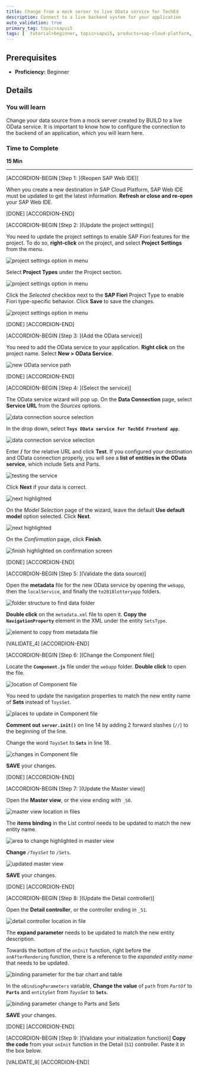 ```yaml
---
title: Change from a mock server to live OData service for TechEd
description: Connect to a live backend system for your application
auto_validation: true
primary_tag: topic>sapui5
tags: [  tutorial>beginner, topic>sapui5, products>sap-cloud-platform, products>sap-web-ide ]
---
```


## Prerequisites  
 - **Proficiency:** Beginner


## Details
### You will learn  
Change your data source from a mock server created by BUILD to a live OData service. It is important to know how to configure the connection to the backend of an application, which you will learn here.

### Time to Complete
**15 Min**

---

[ACCORDION-BEGIN [Step 1: ](Reopen SAP Web IDE)]

When you create a new destination in SAP Cloud Platform, SAP Web IDE must be updated to get the latest information. **Refresh or close and re-open** your SAP Web IDE.

[DONE]
[ACCORDION-END]

[ACCORDION-BEGIN [Step 2: ](Update the project settings)]

You need to update the project settings to enable SAP Fiori features for the project. To do so, **right-click** on the project, and select **Project Settings** from the menu.

![project settings option in menu](1a.png)

Select **Project Types** under the Project section.

![project settings option in menu](1b.png)

Click the _Selected_ checkbox next to the **SAP Fiori** Project Type to enable Fiori type-specific behavior. Click **Save** to save the changes.

![project settings option in menu](1c.png)

[DONE]
[ACCORDION-END]

[ACCORDION-BEGIN [Step 3: ](Add the OData service)]

You need to add the OData service to your application. **Right click** on the project name. Select **New > OData Service**.

![new OData service path](1.png)

[DONE]
[ACCORDION-END]


[ACCORDION-BEGIN [Step 4: ](Select the service)]

The OData service wizard will pop up. On the **Data Connection** page, select **Service URL** from the _Sources_ options.

![data connection source selection](2.png)

In the drop down, select **`Toys OData service for TechEd Frontend app`**.

![data connection service selection](3.png)

Enter **/** for the relative URL and click **Test**. If you configured your destination and OData connection properly, you will see a **list of entities in the OData service**, which include Sets and Parts.

![testing the service](4.png)

Click **Next** if your data is correct.

![next highlighted](5.png)

On the *Model Selection* page of the wizard, leave the default **Use default model** option selected. Click **Next**.

![next highlighted](5a.png)

On the _Confirmation_ page, click **Finish**.

![finish highlighted on confirmation screen](6.png)

[DONE]
[ACCORDION-END]

[ACCORDION-BEGIN [Step 5: ](Validate the data source)]

Open the **metadata** file for the new OData service by opening the `webapp`, then the `localService`, and finally the `te2018lotteryapp` folders.

![folder structure to find data folder](validate-4-a.png)

**Double click** on the `metadata.xml` file to open it. **Copy the `NavigationProperty`** element in the XML under the entity `SetsType`.

![element to copy from metadata file](validate-4-b.png)


[VALIDATE_4]
[ACCORDION-END]

[ACCORDION-BEGIN [Step 6: ](Change the Component file)]

Locate the **`Component.js`** file under the *`webapp`* folder. **Double click** to open the file.

![location of Component file](7.png)

You need to update the navigation properties to match the new entity name of **Sets** instead of `ToysSet`.

![places to update in Component file](8.png)

**Comment out `server.init()`** on line 14 by adding 2 forward slashes (`//`) to the beginning of the line.

Change the word `ToysSet` to **`Sets`** in line 18.

![changes in Component file](9.png)

**SAVE** your changes.

[DONE]
[ACCORDION-END]


[ACCORDION-BEGIN [Step 7: ](Update the Master view)]

Open the **Master view**, or the view ending with `_S0`.

![master view location in files](12.png)

The **items binding** in the List control needs to be updated to match the new entity name.

![area to change highlighted in master view](13.png)

**Change** *`/ToysSet`* to `/Sets`.

![updated master view](14.png)

**SAVE** your changes.

[DONE]
[ACCORDION-END]

[ACCORDION-BEGIN [Step 8: ](Update the Detail controller)]

Open the **Detail controller**, or the controller ending in `_S1`.

![detail controller location in file](15.png)

The **expand parameter** needs to be updated to match the new entity description.

Towards the bottom of the `onInit` function, right before the `onAfterRendering` function, there is a reference to the _expanded entity name_ that needs to be updated.

![binding parameter for the bar chart and table](17.png)

In the `oBindingParameters` variable, **Change the value** of `path` from *`PartOf`* to **`Parts`** and `entitySet` from *`ToysSet`* to **`Sets`**.

![binding parameter change to Parts and Sets](18.png)

**SAVE** your changes.

[DONE]
[ACCORDION-END]

[ACCORDION-BEGIN [Step 9: ](Validate your initialization function)]
**Copy the code** from your `onInit` function in the Detail (`S1`) controller. Paste it in the box below.


[VALIDATE_9]
[ACCORDION-END]
